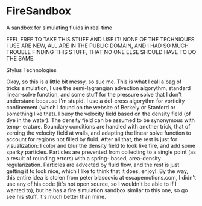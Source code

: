 FireSandbox
===========

A sandbox for simulating fluids in real time

FEEL FREE TO TAKE THIS STUFF AND USE IT!
NONE OF THE TECHNIQUES I USE ARE NEW, 
ALL ARE IN THE PUBLIC DOMAIN, AND I HAD 
SO MUCH TROUBLE FINDING THIS STUFF, THAT 
NO ONE ELSE SHOULD HAVE TO DO THE SAME.

  Stylus Technologies
  
Okay, so this is a little bit messy, so sue me.
This is what I call a bag of tricks simulation, 
I use the semi-lagrangian advection algorythm, 
standard linear-solve function, and some stuff 
for the pressure solve that I don't understand
because I'm stupid. I use a del-cross algorythm
for vorticity confinement (which I found on the
website of Berkely or Stanford or something like
that). I buoy the velocity field based on the
density field (of dye in the water). The density
field can be assumed to be synonymous with temp-
erature. Boundary conditions are handled with 
another trick, that of zeroing the velocity field
at walls, and adapting the linear solve function
to account for regions not filled by fluid.
After all that, the rest is just for visualization:
I color and blur the density field to look like
fire, and add some sparky particles. Particles 
are prevented from collecting to a single point
(as a result of rounding errors) with a spring-
based, area-density regularization. Particles 
are advected by fluid flow, and the rest is 
just getting it to look nice, which I like to
think that it does, enjoy!.
By the way, this entire idea is stolen from 
peter blascovic at escapemotions.com, I didn't 
use any of his code (it's not open source, so
I wouldn't be able to if I wanted to), but he
has a fire simulation sandbox similar to this
one, so go see his stuff, it's much better 
than mine.
